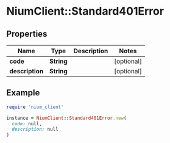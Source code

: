 # NiumClient::Standard401Error

## Properties

| Name | Type | Description | Notes |
| ---- | ---- | ----------- | ----- |
| **code** | **String** |  | [optional] |
| **description** | **String** |  | [optional] |

## Example

```ruby
require 'nium_client'

instance = NiumClient::Standard401Error.new(
  code: null,
  description: null
)
```

